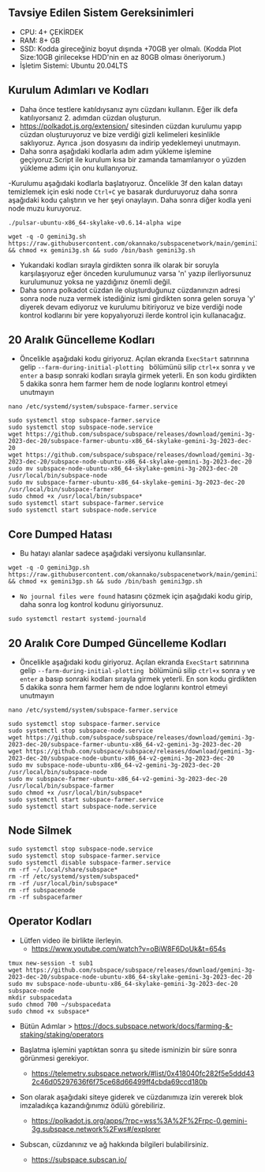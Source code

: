## Tavsiye Edilen Sistem Gereksinimleri
- CPU: 4+ ÇEKİRDEK
- RAM: 8+ GB
- SSD: Kodda gireceğiniz boyut dışında +70GB yer olmalı. (Kodda Plot Size:10GB girilecekse HDD'nin en az 80GB olması öneriyorum.)
- İşletim Sistemi: Ubuntu 20.04LTS

## Kurulum Adımları ve Kodları
- Daha önce testlere katıldıysanız aynı cüzdanı kullanın. Eğer ilk defa katılıyorsanız 2. adımdan cüzdan oluşturun.
- https://polkadot.js.org/extension/ sitesinden cüzdan kurulumu yapıp cüzdan oluşturuyoruz ve bize verdiği gizli kelimeleri kesinlikle saklıyoruz. Ayrıca .json dosyasını da indirip yedeklemeyi unutmayın.
- Daha sonra aşağıdaki kodlarla adım adım yükleme işlemine geçiyoruz.Script ile kurulum kısa bir zamanda tamamlanıyor o yüzden yükleme adımı için onu kullanıyoruz.

-Kurulumu aşağıdaki kodlarla başlatıyoruz. Öncelikle 3f den kalan datayı temizlemek için eski node ```Ctrl+C``` ye basarak durduruyoruz daha sonra aşağıdaki kodu çalıştırın ve her şeyi onaylayın. Daha sonra diğer kodla yeni node muzu kuruyoruz.
```
./pulsar-ubuntu-x86_64-skylake-v0.6.14-alpha wipe
```
```
wget -q -O gemini3g.sh https://raw.githubusercontent.com/okannako/subspacenetwork/main/gemini3g.sh && chmod +x gemini3g.sh && sudo /bin/bash gemini3g.sh
```
- Yukarıdaki kodları sırayla girdikten sonra ilk olarak bir soruyla karşılaşıyoruz eğer önceden kurulumunuz varsa 'n' yazıp ilerliyorsunuz kurulumunuz yoksa ne yazdığınız önemli değil.
- Daha sonra polkadot cüzdan ile oluşturduğunuz cüzdanınızın adresi sonra node nuza vermek istediğiniz ismi girdikten sonra gelen soruya 'y' diyerek devam ediyoruz ve kurulumu bitiriyoruz ve bize verdiği node kontrol kodlarını bir yere kopyalıyoruzi ilerde kontrol için kullanacağız.

## 20 Aralık Güncelleme Kodları
- Öncelikle aşağıdaki kodu giriyoruz. Açılan ekranda ```ExecStart``` satırınına gelip ```--farm-during-initial-plotting ``` bölümünü silip ```ctrl+x``` sonra ```y``` ve ```enter``` a basıp sonraki kodları sırayla girmek yeterli. En son kodu girdikten 5 dakika sonra hem farmer hem de node loglarını kontrol etmeyi unutmayın
```
nano /etc/systemd/system/subspace-farmer.service
```
```
sudo systemctl stop subspace-farmer.service
sudo systemctl stop subspace-node.service
wget https://github.com/subspace/subspace/releases/download/gemini-3g-2023-dec-20/subspace-farmer-ubuntu-x86_64-skylake-gemini-3g-2023-dec-20
wget https://github.com/subspace/subspace/releases/download/gemini-3g-2023-dec-20/subspace-node-ubuntu-x86_64-skylake-gemini-3g-2023-dec-20
sudo mv subspace-node-ubuntu-x86_64-skylake-gemini-3g-2023-dec-20 /usr/local/bin/subspace-node
sudo mv subspace-farmer-ubuntu-x86_64-skylake-gemini-3g-2023-dec-20 /usr/local/bin/subspace-farmer
sudo chmod +x /usr/local/bin/subspace*
sudo systemctl start subspace-farmer.service
sudo systemctl start subspace-node.service
```

## Core Dumped Hatası
- Bu hatayı alanlar sadece aşağıdaki versiyonu kullansınlar.
```
wget -q -O gemini3gp.sh https://raw.githubusercontent.com/okannako/subspacenetwork/main/gemini3gp.sh && chmod +x gemini3gp.sh && sudo /bin/bash gemini3gp.sh
```

- ``No journal files were found`` hatasını çözmek için aşağıdaki kodu girip, daha sonra log kontrol kodunu giriyorsunuz. 

```
sudo systemctl restart systemd-journald
```

## 20 Aralık Core Dumped Güncelleme Kodları
- Öncelikle aşağıdaki kodu giriyoruz. Açılan ekranda ```ExecStart``` satırınına gelip ```--farm-during-initial-plotting ``` bölümünü silip ```ctrl+x``` sonra ```y``` ve ```enter``` a basıp sonraki kodları sırayla girmek yeterli. En son kodu girdikten 5 dakika sonra hem farmer hem de ndoe loglarını kontrol etmeyi unutmayın
```
nano /etc/systemd/system/subspace-farmer.service
```
```
sudo systemctl stop subspace-farmer.service
sudo systemctl stop subspace-node.service
wget https://github.com/subspace/subspace/releases/download/gemini-3g-2023-dec-20/subspace-farmer-ubuntu-x86_64-v2-gemini-3g-2023-dec-20
wget https://github.com/subspace/subspace/releases/download/gemini-3g-2023-dec-20/subspace-node-ubuntu-x86_64-v2-gemini-3g-2023-dec-20
sudo mv subspace-node-ubuntu-x86_64-v2-gemini-3g-2023-dec-20 /usr/local/bin/subspace-node
sudo mv subspace-farmer-ubuntu-x86_64-v2-gemini-3g-2023-dec-20 /usr/local/bin/subspace-farmer
sudo chmod +x /usr/local/bin/subspace*
sudo systemctl start subspace-farmer.service
sudo systemctl start subspace-node.service
```

## Node Silmek

```
sudo systemctl stop subspace-node.service
sudo systemctl stop subspace-farmer.service
sudo systemctl disable subspace-farmer.service
rm -rf ~/.local/share/subspace*
rm -rf /etc/systemd/system/subspaced*
rm -rf /usr/local/bin/subspace*
rm -rf subspacenode
rm -rf subspacefarmer
```

## Operator Kodları
- Lütfen video ile birlikte ilerleyin.
   - https://www.youtube.com/watch?v=oBiW8F6DoUk&t=654s
```
tmux new-session -t sub1
wget https://github.com/subspace/subspace/releases/download/gemini-3g-2023-dec-20/subspace-node-ubuntu-x86_64-skylake-gemini-3g-2023-dec-20
sudo mv subspace-node-ubuntu-x86_64-skylake-gemini-3g-2023-dec-20 subspace-node
mkdir subspacedata
sudo chmod 700 ~/subspacedata
sudo chmod +x subspace*
```
- Bütün Adımlar > https://docs.subspace.network/docs/farming-&-staking/staking/operators

- Başlatma işlemini yaptıktan sonra şu sitede isminizin bir süre sonra görünmesi gerekiyor.
     - https://telemetry.subspace.network/#list/0x418040fc282f5e5ddd432c46d05297636f6f75ce68d66499ff4cbda69ccd180b
- Son olarak aşağıdaki siteye giderek ve cüzdanımıza izin vererek blok imzaladıkça kazandığınımız ödülü görebiliriz.
     - https://polkadot.js.org/apps/?rpc=wss%3A%2F%2Frpc-0.gemini-3g.subspace.network%2Fws#/explorer
- Subscan, cüzdanınız ve ağ hakkında bilgileri bulabilirsiniz.
     - https://subspace.subscan.io/
